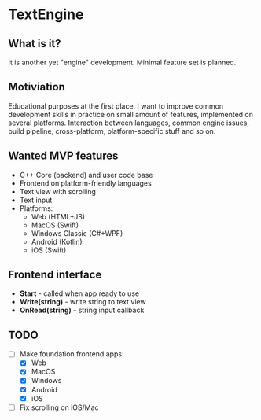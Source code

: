 # TextEngine

## What is it?

It is another yet "engine" development. Minimal feature set is planned.

## Motiviation

Educational purposes at the first place. I want to improve common development skills in practice on small amount of features, implemented on several platforms. Interaction between languages, common engine issues, build pipeline, cross-platform, platform-specific stuff and so on.

## Wanted MVP features

- C++ Core (backend) and user code base
- Frontend on platform-friendly languages
- Text view with scrolling
- Text input
- Platforms:
   - Web (HTML+JS)
   - MacOS (Swift)
   - Windows Classic (C#+WPF)
   - Android (Kotlin)
   - iOS (Swift)

## Frontend interface

- **Start** - called when app ready to use
- **Write(string)** - write string to text view
- **OnRead(string)** - string input callback

## TODO

- [ ] Make foundation frontend apps:
   - [x] Web
   - [x] MacOS
   - [x] Windows
   - [x] Android
   - [x] iOS
- [ ] Fix scrolling on iOS/Mac
